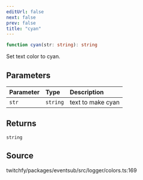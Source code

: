 ```yaml
---
editUrl: false
next: false
prev: false
title: "cyan"
---
```


```ts
function cyan(str: string): string
```

Set text color to cyan.

## Parameters

| Parameter | Type | Description |
| :------ | :------ | :------ |
| `str` | `string` | text to make cyan |

## Returns

`string`

## Source

twitchfy/packages/eventsub/src/logger/colors.ts:169
